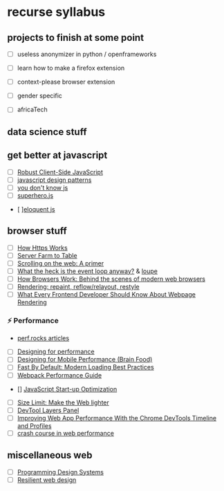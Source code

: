 # recurse syllabus

## projects to finish at some point

- [ ] useless anonymizer in python / openframeworks
- [ ] learn how to make a firefox extension
- [ ] context-please browser extension
- [ ] gender specific
- [ ] africaTech


## data science stuff


## get better at javascript
- [ ] [Robust Client-Side JavaScript](https://molily.de/robust-javascript)
- [ ] [javascript design patterns](https://www.udacity.com/course/javascript-design-patterns--ud989)
- [ ] [you don't know js](https://github.com/getify/You-Dont-Know-JS)
- [ ] [superhero.js](http://superherojs.com/#resources)
- [ ][eloquent js](http://eloquentjavascript.net/)

## browser stuff

- [ ] [How Https Works](https://howhttps.works)
- [ ] [Server Farm to Table](http://jenna.is/slides/server-farm-to-table-annotated.pdf)
- [ ] [Scrolling on the web: A primer](https://blogs.windows.com/msedgedev/2017/03/08/scrolling-on-the-web/)
- [ ] [What the heck is the event loop anyway?](https://www.youtube.com/watch?v=8aGhZQkoFbQ) & [loupe](http://latentflip.com/loupe)
- [ ] [How Browsers Work: Behind the scenes of modern web browsers](https://www.html5rocks.com/en/tutorials/internals/howbrowserswork)
- [ ] [Rendering: repaint, reflow/relayout, restyle](http://www.phpied.com/rendering-repaint-reflowrelayout-restyle)
- [ ] [What Every Frontend Developer Should Know About Webpage Rendering](http://frontendbabel.info/articles/webpage-rendering-101)

### ⚡ Performance
- [perf.rocks articles](http://perf.rocks/articles/)
- [ ] [Designing for performance](http://designingforperformance.com/)
- [ ] [Designing for Mobile Performance (Brain Food)](https://www.awwwards.com/brainfood-mobile-performance-vol3.pdf)
- [ ] [Fast By Default: Modern Loading Best Practices](https://www.youtube.com/watch?v=_srJ7eHS3IM)
- [ ] [Webpack Performance Guide](https://developers.google.com/web/fundamentals/performance/webpack/)
- [] [JavaScript Start-up Optimization](https://developers.google.com/web/fundamentals/performance/optimizing-content-efficiency/javascript-startup-optimization/)
- [ ] [Size Limit: Make the Web lighter](https://evilmartians.com/chronicles/size-limit-make-the-web-lighter)
- [ ] [DevTool Layers Panel](https://www.youtube.com/watch?v=6je49J67TQk&list=PLNYkxOF6rcIBz9ACEQRmO9Lw8PW7vn0lr&index=1)
- [ ] [Improving Web App Performance With the Chrome DevTools Timeline and Profiles](https://addyosmani.com/blog/performance-optimisation-with-timeline-profiles/)
- [ ] [crash course in web performance](https://www.youtube.com/watch?v=7gtf47D_bu0&list=PL5jvCmjsPECB2mhJopSB-yryxO473JA1r&index=43&t=0s)

## miscellaneous web

- [ ] [Programming Design Systems](https://programmingdesignsystems.com/introduction)
- [ ] [Resilient web design](https://resilientwebdesign.com/)
